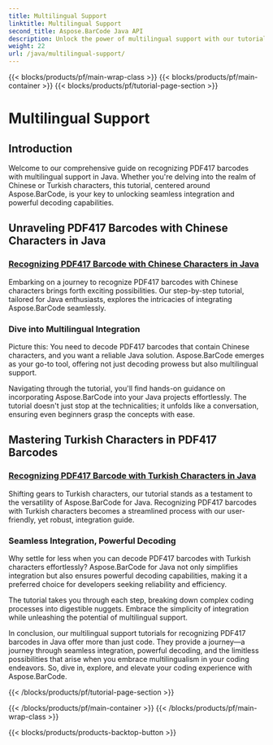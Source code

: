 ```yaml
---
title: Multilingual Support
linktitle: Multilingual Support
second_title: Aspose.BarCode Java API
description: Unlock the power of multilingual support with our tutorials on recognizing PDF417 barcodes. Dive into Java coding with Aspose.BarCode for seamless integration.
weight: 22
url: /java/multilingual-support/
---
```


{{< blocks/products/pf/main-wrap-class >}}
{{< blocks/products/pf/main-container >}}
{{< blocks/products/pf/tutorial-page-section >}}

# Multilingual Support


## Introduction
Welcome to our comprehensive guide on recognizing PDF417 barcodes with multilingual support in Java. Whether you're delving into the realm of Chinese or Turkish characters, this tutorial, centered around Aspose.BarCode, is your key to unlocking seamless integration and powerful decoding capabilities.

## Unraveling PDF417 Barcodes with Chinese Characters in Java
### [Recognizing PDF417 Barcode with Chinese Characters in Java](./recognizing-pdf417-chinese-characters/)

Embarking on a journey to recognize PDF417 barcodes with Chinese characters brings forth exciting possibilities. Our step-by-step tutorial, tailored for Java enthusiasts, explores the intricacies of integrating Aspose.BarCode seamlessly.

### Dive into Multilingual Integration
Picture this: You need to decode PDF417 barcodes that contain Chinese characters, and you want a reliable Java solution. Aspose.BarCode emerges as your go-to tool, offering not just decoding prowess but also multilingual support.

Navigating through the tutorial, you'll find hands-on guidance on incorporating Aspose.BarCode into your Java projects effortlessly. The tutorial doesn't just stop at the technicalities; it unfolds like a conversation, ensuring even beginners grasp the concepts with ease.

## Mastering Turkish Characters in PDF417 Barcodes
### [Recognizing PDF417 Barcode with Turkish Characters in Java](./recognizing-pdf417-turkish-characters/)

Shifting gears to Turkish characters, our tutorial stands as a testament to the versatility of Aspose.BarCode for Java. Recognizing PDF417 barcodes with Turkish characters becomes a streamlined process with our user-friendly, yet robust, integration guide.

### Seamless Integration, Powerful Decoding
Why settle for less when you can decode PDF417 barcodes with Turkish characters effortlessly? Aspose.BarCode for Java not only simplifies integration but also ensures powerful decoding capabilities, making it a preferred choice for developers seeking reliability and efficiency.

The tutorial takes you through each step, breaking down complex coding processes into digestible nuggets. Embrace the simplicity of integration while unleashing the potential of multilingual support.

In conclusion, our multilingual support tutorials for recognizing PDF417 barcodes in Java offer more than just code. They provide a journey—a journey through seamless integration, powerful decoding, and the limitless possibilities that arise when you embrace multilingualism in your coding endeavors. So, dive in, explore, and elevate your coding experience with Aspose.BarCode.

{{< /blocks/products/pf/tutorial-page-section >}}

{{< /blocks/products/pf/main-container >}}
{{< /blocks/products/pf/main-wrap-class >}}

{{< blocks/products/products-backtop-button >}}
